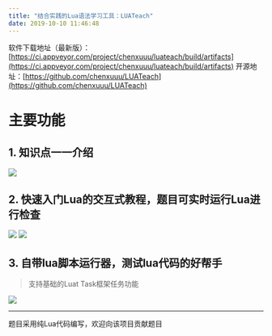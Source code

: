 ```yaml
---
title: "结合实践的Lua语法学习工具：LUATeach"
date: 2019-10-10 11:46:48
---
```


软件下载地址（最新版）：[https://ci.appveyor.com/project/chenxuuu/luateach/build/artifacts](https://ci.appveyor.com/project/chenxuuu/luateach/build/artifacts)
开源地址：[https://github.com/chenxuuu/LUATeach](https://github.com/chenxuuu/LUATeach)

# 主要功能

## 1. 知识点一一介绍

![](http://doc.openluat.com/api/static/editormd/php/../uploads/5_64416.jpg)

## 2. 快速入门Lua的交互式教程，题目可实时运行Lua进行检查

![](http://doc.openluat.com/api/static/editormd/php/../uploads/5_78126.jpg)
![](http://doc.openluat.com/api/static/editormd/php/../uploads/5_55746.jpg)

## 3. 自带lua脚本运行器，测试lua代码的好帮手

> 支持基础的Luat Task框架任务功能

![](http://doc.openluat.com/api/static/editormd/php/../uploads/5_12798.gif)

---

题目采用纯Lua代码编写，欢迎向该项目贡献题目